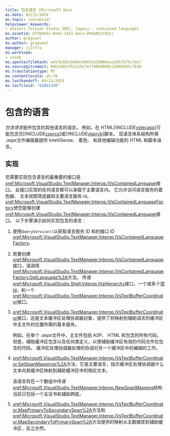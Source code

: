 ```yaml
---
title: 包含语言 |Microsoft Docs
ms.date: 03/22/2018
ms.topic: conceptual
helpviewer_keywords:
- editors [Visual Studio SDK], legacy - contained languages
ms.assetid: b75bbb51-8e42-41b1-bece-09ab0b1f03cc
author: gregvanl
ms.author: gregvanl
manager: jillfra
ms.workload:
- vssdk
ms.openlocfilehash: e45fb303c840ec66655e3900dcea3d57b75c7da7
ms.sourcegitcommit: 94b3a052fb1229c7e7f8804b09c1d403385c7630
ms.translationtype: MT
ms.contentlocale: zh-CN
ms.lasthandoff: 04/23/2019
ms.locfileid: "62891350"
---
```

# <a name="contained-languages"></a>包含的语言

*包含语言*是所包含的其他语言的语言。 例如，在 HTML[!INCLUDE[vstecasp](../code-quality/includes/vstecasp_md.md)]可能包含页[!INCLUDE[csprcs](../data-tools/includes/csprcs_md.md)]或[!INCLUDE[vbprvb](../code-quality/includes/vbprvb_md.md)]脚本。 双语言体系结构所需 *.aspx*文件编辑器提供 IntelliSense、 着色、 和其他编辑功能的 HTML 和脚本语言。

## <a name="implementation"></a>实现

您需要实现包含语言的最重要的接口是<xref:Microsoft.VisualStudio.TextManager.Interop.IVsContainedLanguage>接口。 此接口实现的任何语言都可以承载于主要语言内。 它允许访问语言服务的着色器、 文本视图筛选器和主要语言服务 id。 <xref:Microsoft.VisualStudio.TextManager.Interop.IVsContainedLanguageFactory>使您能够创建<xref:Microsoft.VisualStudio.TextManager.Interop.IVsContainedLanguage>接口。 以下步骤演示如何实现包含的语言：

1. 使用`QueryService()`以获取语言服务 ID 和的接口 ID <xref:Microsoft.VisualStudio.TextManager.Interop.IVsContainedLanguageFactory>。

2. 若要创建<xref:Microsoft.VisualStudio.TextManager.Interop.IVsContainedLanguage>接口，请调用<xref:Microsoft.VisualStudio.TextManager.Interop.IVsContainedLanguageFactory.GetLanguage%2A>方法。 传递<xref:Microsoft.VisualStudio.Shell.Interop.IVsHierarchy>接口，一个或多个[项 Id](<xref:Microsoft.VisualStudio.VSConstants.VSITEMID>)，和一个<xref:Microsoft.VisualStudio.TextManager.Interop.IVsTextBufferCoordinator>接口。

3. <xref:Microsoft.VisualStudio.TextManager.Interop.IVsTextBufferCoordinator>接口，这是文本缓冲区处理协调器对象，提供了将映射到辅助语言的缓冲区中主文件的位置所需的基本服务。

     例如，在单个 *.aspx*文件中，主文件包括 ASP、 HTML 和包含的所有代码。 但是，辅助缓冲区包含以及任何类定义，以使辅助缓冲区有效的代码文件仅包含的代码。 缓冲区处理协调器处理的协调对另一个缓冲区中的编辑的工作。

4. <xref:Microsoft.VisualStudio.TextManager.Interop.IVsTextBufferCoordinator.SetSpanMappings%2A>方法，它是主要语言，指示缓冲区处理协调器什么文本内其缓冲区映射到辅助缓冲区中的相应文本。

     该语言将在一个数组中传递<xref:Microsoft.VisualStudio.TextManager.Interop.NewSpanMapping>结构当前只包括一个主证书和辅助跨度。

5. <xref:Microsoft.VisualStudio.TextManager.Interop.IVsTextBufferCoordinator.MapPrimaryToSecondarySpan%2A>方法和<xref:Microsoft.VisualStudio.TextManager.Interop.IVsTextBufferCoordinator.MapSecondaryToPrimarySpan%2A>方法提供的映射从主数据库到辅助缓冲区，反之亦然。
